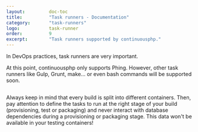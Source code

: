 ```yaml
---
layout:         doc-toc
title:          "Task runners - Documentation"
category:       "task-runners"
logo:           task-runner
order:          9
excerpt:        "Task runners supported by continuousphp."
---
```

In DevOps practices, task runners are very important.  

At this point, continuousphp only supports Phing. However, other task runners like Gulp, Grunt, make...
or even bash commands will be supported soon.

<div class="row panel callout warning clearfix">
  <h2 class="left"><i class="fa fa-exclamation-triangle"></i></h2>
  Always keep in mind that every build is split into different containers. Then, pay attention to define the tasks to run
  at the right stage of your build (provisioning, test or packaging) and never interact with database dependencies
  during a provisioning or packaging stage. This data won't be available in your testing containers!
</div>
